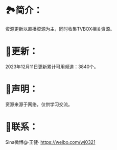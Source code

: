 # 🏞️简介：
资源更新以直播资源为主，同时收集TVBOX相关资源。

# 📔更新：
2023年12月11日更新累计可用频道：3840个。

# 📖声明：
资源来源于网络，仅供学习交流。

# 📱联系：
Sina微博@·王健·
https://weibo.com/wj0321
